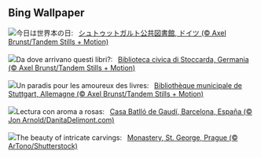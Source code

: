 ## Bing Wallpaper
![](https://www.bing.com/th?id=OHR.StuttgartPublicLibrary_JA-JP1364154542_UHD.jpg&w=1000)今日は世界本の日:&nbsp;&ensp;[シュトゥットガルト公共図書館, ドイツ (© Axel Brunst/Tandem Stills + Motion)](https://www.bing.com/th?id=OHR.StuttgartPublicLibrary_JA-JP1364154542_UHD.jpg)
<br><br/>
![](https://www.bing.com/th?id=OHR.StuttgartPublicLibrary_IT-IT6419135185_UHD.jpg&w=1000)Da dove arrivano questi libri?:&nbsp;&ensp;[Biblioteca civica di Stoccarda, Germania (© Axel Brunst/Tandem Stills + Motion)](https://www.bing.com/th?id=OHR.StuttgartPublicLibrary_IT-IT6419135185_UHD.jpg)
<br><br/>
![](https://www.bing.com/th?id=OHR.StuttgartPublicLibrary_FR-FR1520907172_UHD.jpg&w=1000)Un paradis pour les amoureux des livres:&nbsp;&ensp;[Bibliothèque municipale de Stuttgart, Allemagne (© Axel Brunst/Tandem Stills + Motion)](https://www.bing.com/th?id=OHR.StuttgartPublicLibrary_FR-FR1520907172_UHD.jpg)
<br><br/>
![](https://www.bing.com/th?id=OHR.CasaBatllo_ES-ES2986636559_UHD.jpg&w=1000)Lectura con aroma a rosas:&nbsp;&ensp;[Casa Batlló de Gaudí, Barcelona, España (© Jon Arnold/DanitaDelimont.com)](https://www.bing.com/th?id=OHR.CasaBatllo_ES-ES2986636559_UHD.jpg)
<br><br/>
![](https://www.bing.com/th?id=OHR.CzechRepublic_EN-GB8472200065_UHD.jpg&w=1000)The beauty of intricate carvings:&nbsp;&ensp;[Monastery, St. George, Prague (© ArTono/Shutterstock)](https://www.bing.com/th?id=OHR.CzechRepublic_EN-GB8472200065_UHD.jpg)
<br><br/>
